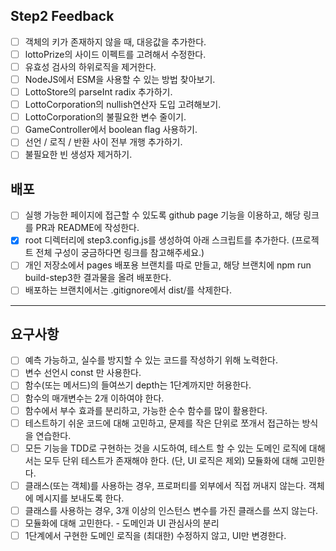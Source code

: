 ## Step2 Feedback

- [ ] 객체의 키가 존재하지 않을 때, 대응값을 추가한다.
- [ ] lottoPrize의 사이드 이펙트를 고려해서 수정한다.
- [ ] 유효성 검사의 하위로직을 제거한다.
- [ ] NodeJS에서 ESM을 사용할 수 있는 방법 찾아보기.
- [ ] LottoStore의 parseInt radix 추가하기.
- [ ] LottoCorporation의 nullish연산자 도입 고려해보기.
- [ ] LottoCorporation의 불필요한 변수 줄이기.
- [ ] GameController에서 boolean flag 사용하기.
- [ ] 선언 / 로직 / 반환 사이 전부 개행 추가하기.
- [ ] 불필요한 빈 생성자 제거하기.

## 배포

- [ ] 실행 가능한 페이지에 접근할 수 있도록 github page 기능을 이용하고, 해당 링크를 PR과 README에 작성한다.
- [x] root 디렉터리에 step3.config.js를 생성하여 아래 스크립트를 추가한다. (프로젝트 전체 구성이 궁금하다면 링크를 참고해주세요.)
- [ ] 개인 저장소에서 pages 배포용 브랜치를 따로 만들고, 해당 브랜치에 npm run build-step3한 결과물을 올려 배포한다.
- [ ] 배포하는 브랜치에서는 .gitignore에서 dist/를 삭제한다.

---

## 요구사항

- [ ] 예측 가능하고, 실수를 방지할 수 있는 코드를 작성하기 위해 노력한다.
- [ ] 변수 선언시 const 만 사용한다.
- [ ] 함수(또는 메서드)의 들여쓰기 depth는 1단계까지만 허용한다.
- [ ] 함수의 매개변수는 2개 이하여야 한다.
- [ ] 함수에서 부수 효과를 분리하고, 가능한 순수 함수를 많이 활용한다.
- [ ] 테스트하기 쉬운 코드에 대해 고민하고, 문제를 작은 단위로 쪼개서 접근하는 방식을 연습한다.
- [ ] 모든 기능을 TDD로 구현하는 것을 시도하여, 테스트 할 수 있는 도메인 로직에 대해서는 모두 단위 테스트가 존재해야 한다. (단, UI 로직은 제외)
      모듈화에 대해 고민한다.
- [ ] 클래스(또는 객체)를 사용하는 경우, 프로퍼티를 외부에서 직접 꺼내지 않는다. 객체에 메시지를 보내도록 한다.
- [ ] 클래스를 사용하는 경우, 3개 이상의 인스턴스 변수를 가진 클래스를 쓰지 않는다.
- [ ] 모듈화에 대해 고민한다. - 도메인과 UI 관심사의 분리
- [ ] 1단계에서 구현한 도메인 로직을 (최대한) 수정하지 않고, UI만 변경한다.
